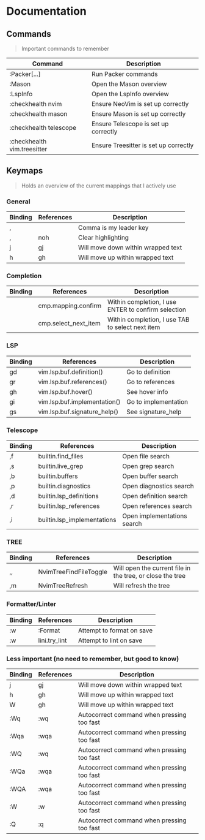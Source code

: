 # Documentation

## Commands

> Important commands to remember

| Command                     | Description                           |
| --------------------------- | ------------------------------------- |
| :Packer[...]                | Run Packer commands                   |
| :Mason                      | Open the Mason overview               |
| :LspInfo                    | Open the LspInfo overview             |
| :checkhealth nvim           | Ensure NeoVim is set up correctly     |
| :checkhealth mason          | Ensure Mason is set up correctly      |
| :checkhealth telescope      | Ensure Telescope is set up correctly  |
| :checkhealth vim.treesitter | Ensure Treesitter is set up correctly |

## Keymaps

> Holds an overview of the current mappings that I actively use

### General

| Binding  | References | Description                        |
| -------- | ---------- | ---------------------------------- |
| ,        | <Leader>   | Comma is my leader key             |
| ,<space> | noh        | Clear highlighting                 |
| j        | gj         | Will move down within wrapped text |
| h        | gh         | Will move up within wrapped text   |

### Completion

| Binding | References           | Description                                         |
| ------- | -------------------- | --------------------------------------------------- |
| <tab>   | cmp.mapping.confirm  | Within completion, I use ENTER to confirm selection |
| <CR>    | cmp.select_next_item | Within completion, I use TAB to select next item    |

### LSP

| Binding | References                   | Description          |
| ------- | ---------------------------- | -------------------- |
| gd      | vim.lsp.buf.definition()     | Go to definition     |
| gr      | vim.lsp.buf.references()     | Go to references     |
| gh      | vim.lsp.buf.hover()          | See hover info       |
| gi      | vim.lsp.buf.implementation() | Go to implementation |
| gs      | vim.lsp.buf.signature_help() | See signature_help   |

### Telescope

| Binding | References                  | Description                 |
| ------- | --------------------------- | --------------------------- |
| ,f      | builtin.find_files          | Open file search            |
| ,s      | builtin.live_grep           | Open grep search            |
| ,b      | builtin.buffers             | Open buffer search          |
| ,p      | builtin.diagnostics         | Open diagnostics search     |
| ,d      | builtin.lsp_definitions     | Open definition search      |
| ,r      | builtin.lsp_references      | Open references search      |
| ,i      | builtin.lsp_implementations | Open implementations search |

### TREE

| Binding | References             | Description                                               |
| ------- | ---------------------- | --------------------------------------------------------- |
| ,,      | NvimTreeFindFileToggle | Will open the current file in the tree, or close the tree |
| ,m      | NvimTreeRefresh        | Will refresh the tree                                     |

### Formatter/Linter

| Binding | References    | Description               |
| ------- | ------------- | ------------------------- |
| :w      | :Format       | Attempt to format on save |
| :w      | lini.try_lint | Attempt to lint on save   |

### Less important (no need to remember, but good to know)

| Binding | References | Description                                |
| ------- | ---------- | ------------------------------------------ |
| j       | gj         | Will move down within wrapped text         |
| h       | gh         | Will move up within wrapped text           |
| W       | gh         | Will move up within wrapped text           |
| :Wq     | :wq        | Autocorrect command when pressing too fast |
| :Wqa    | :wqa       | Autocorrect command when pressing too fast |
| :WQ     | :wq        | Autocorrect command when pressing too fast |
| :WQa    | :wqa       | Autocorrect command when pressing too fast |
| :WQA    | :wqa       | Autocorrect command when pressing too fast |
| :W      | :w         | Autocorrect command when pressing too fast |
| :Q      | :q         | Autocorrect command when pressing too fast |
